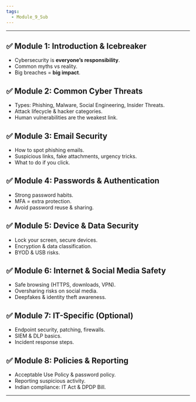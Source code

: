 ```yaml
---
tags:
  - Module_9_Sub
---
```

---
## ✅ **Module 1: Introduction & Icebreaker**
- Cybersecurity is **everyone’s responsibility**.
- Common myths vs reality.
- Big breaches = **big impact**.

## ✅ **Module 2: Common Cyber Threats**
- Types: Phishing, Malware, Social Engineering, Insider Threats.
- Attack lifecycle & hacker categories.
- Human vulnerabilities are the weakest link.

## ✅ **Module 3: Email Security**
- How to spot phishing emails.
- Suspicious links, fake attachments, urgency tricks.
- What to do if you click.

## ✅ **Module 4: Passwords & Authentication**
- Strong password habits.
- MFA = extra protection.
- Avoid password reuse & sharing.

## ✅ **Module 5: Device & Data Security**
- Lock your screen, secure devices.
- Encryption & data classification.
- BYOD & USB risks.

## ✅ **Module 6: Internet & Social Media Safety**
- Safe browsing (HTTPS, downloads, VPN).
- Oversharing risks on social media.
- Deepfakes & identity theft awareness.

## ✅ **Module 7: IT-Specific (Optional)**
- Endpoint security, patching, firewalls.
- SIEM & DLP basics.
- Incident response steps.

## ✅ **Module 8: Policies & Reporting**
- Acceptable Use Policy & password policy.
- Reporting suspicious activity.
- Indian compliance: IT Act & DPDP Bill.

---
